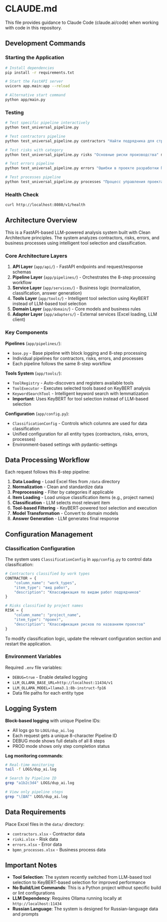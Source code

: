 # CLAUDE.md

This file provides guidance to Claude Code (claude.ai/code) when working with code in this repository.

## Development Commands

### Starting the Application
```bash
# Install dependencies
pip install -r requirements.txt

# Start the FastAPI server
uvicorn app.main:app --reload

# Alternative start command
python app/main.py
```

### Testing
```bash
# Test specific pipeline interactively
python test_universal_pipeline.py

# Test contractors pipeline
python test_universal_pipeline.py contractors "Найти подрядчика для строительства"

# Test risks with category
python test_universal_pipeline.py risks "Основные риски производства" manufacturing

# Test errors pipeline
python test_universal_pipeline.py errors "Ошибки в проекте разработки ПО"

# Test processes pipeline
python test_universal_pipeline.py processes "Процесс управления проектами"

```

### Health Check
```bash
curl http://localhost:8080/v1/health
```

## Architecture Overview

This is a FastAPI-based LLM-powered analysis system built with Clean Architecture principles. The system analyzes contractors, risks, errors, and business processes using intelligent tool selection and classification.

### Core Architecture Layers

1. **API Layer** (`app/api/`) - FastAPI endpoints and request/response schemas
2. **Pipeline Layer** (`app/pipelines/`) - Orchestrates the 8-step processing workflow
3. **Service Layer** (`app/services/`) - Business logic (normalization, classification, answer generation)
4. **Tools Layer** (`app/tools/`) - Intelligent tool selection using KeyBERT instead of LLM-based tool selection
5. **Domain Layer** (`app/domain/`) - Core models and business rules
6. **Adapter Layer** (`app/adapters/`) - External services (Excel loading, LLM client)

### Key Components

**Pipelines** (`app/pipelines/`):
- `base.py` - Base pipeline with block logging and 8-step processing
- Individual pipelines for contractors, risks, errors, and processes
- Each pipeline follows the same 8-step workflow

**Tools System** (`app/tools/`):
- `ToolRegistry` - Auto-discovers and registers available tools
- `ToolExecutor` - Executes selected tools based on KeyBERT analysis
- `KeywordSearchTool` - Intelligent keyword search with lemmatization
- **Important**: Uses KeyBERT for tool selection instead of LLM-based selection

**Configuration** (`app/config.py`):
- `ClassificationConfig` - Controls which columns are used for data classification
- Unified configuration for all entity types (contractors, risks, errors, processes)
- Environment-based settings with pydantic-settings

## Data Processing Workflow

Each request follows this 8-step pipeline:
1. **Data Loading** - Load Excel files from `/data` directory
2. **Normalization** - Clean and standardize data
3. **Preprocessing** - Filter by categories if applicable
4. **Item Loading** - Load unique classification items (e.g., project names)
5. **Classification** - LLM selects most relevant item
6. **Tool-based Filtering** - KeyBERT-powered tool selection and execution
7. **Model Transformation** - Convert to domain models
8. **Answer Generation** - LLM generates final response

## Configuration Management

### Classification Configuration
The system uses `ClassificationConfig` in `app/config.py` to control data classification:

```python
# Contractors classified by work types
CONTRACTOR = {
    "column_name": "work_types",
    "item_type": "вид работ",
    "description": "Классификация по видам работ подрядчиков"
}

# Risks classified by project names
RISK = {
    "column_name": "project_name", 
    "item_type": "проект",
    "description": "Классификация рисков по названиям проектов"
}
```

To modify classification logic, update the relevant configuration section and restart the application.

### Environment Variables
Required `.env` file variables:
- `DEBUG=true` - Enable detailed logging
- `LLM_OLLAMA_BASE_URL=http://localhost:11434/v1`
- `LLM_OLLAMA_MODEL=llama3.1:8b-instruct-fp16`
- Data file paths for each entity type

## Logging System

**Block-based logging** with unique Pipeline IDs:
- All logs go to `LOGS/dup_ai.log`
- Each request gets a unique 8-character Pipeline ID
- DEBUG mode shows full details of all 8 steps
- PROD mode shows only step completion status

**Log monitoring commands**:
```bash
# Real-time monitoring
tail -f LOGS/dup_ai.log

# Search by Pipeline ID
grep "a1b2c3d4" LOGS/dup_ai.log

# View only pipeline steps
grep "\[ШАГ" LOGS/dup_ai.log
```

## Data Requirements

Place Excel files in the `data/` directory:
- `contractors.xlsx` - Contractor data
- `riski.xlsx` - Risk data  
- `errors.xlsx` - Error data
- `bpmn_processes.xlsx` - Business process data

## Important Notes

- **Tool Selection**: The system recently switched from LLM-based tool selection to KeyBERT-based selection for improved performance
- **No Build/Lint Commands**: This is a Python project without specific build or lint configurations
- **LLM Dependency**: Requires Ollama running locally at `http://localhost:11434`
- **Russian Language**: The system is designed for Russian-language data and prompts